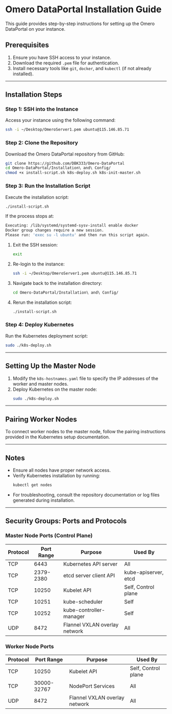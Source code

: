
# Omero DataPortal Installation Guide

This guide provides step-by-step instructions for setting up the Omero DataPortal on your instance.

## Prerequisites

1. Ensure you have SSH access to your instance.
2. Download the required `.pem` file for authentication.
3. Install necessary tools like `git`, `docker`, and `kubectl` (if not already installed).

---

## Installation Steps

### Step 1: SSH into the Instance

Access your instance using the following command:

```bash
ssh -i ~/Desktop/OmeroServer1.pem ubuntu@115.146.85.71
```

### Step 2: Clone the Repository

Download the Omero DataPortal repository from GitHub:

```bash
git clone https://github.com/DBK333/Omero-DataPortal
cd Omero-DataPortal/Installation\ and\ Config/
chmod +x install-script.sh k8s-deploy.sh k8s-init-master.sh
```

### Step 3: Run the Installation Script

Execute the installation script:

```bash
./install-script.sh
```

If the process stops at:

```bash
Executing: /lib/systemd/systemd-sysv-install enable docker
Docker group changes require a new session.
Please run: 'exec su -l ubuntu' and then run this script again.
```

1. Exit the SSH session:
   ```bash
   exit
   ```
2. Re-login to the instance:
   ```bash
   ssh -i ~/Desktop/OmeroServer1.pem ubuntu@115.146.85.71
   ```
3. Navigate back to the installation directory:
   ```bash
   cd Omero-DataPortal/Installation\ and\ Config/
   ```
4. Rerun the installation script:
   ```bash
   ./install-script.sh
   ```

### Step 4: Deploy Kubernetes

Run the Kubernetes deployment script:

```bash
sudo ./k8s-deploy.sh
```

---

## Setting Up the Master Node

1. Modify the `k8s-hostnames.yaml` file to specify the IP addresses of the worker and master nodes.
2. Deploy Kubernetes on the master node:
   ```bash
   sudo ./k8s-deploy.sh
   ```

---

## Pairing Worker Nodes

To connect worker nodes to the master node, follow the pairing instructions provided in the Kubernetes setup documentation.

---

## Notes

- Ensure all nodes have proper network access.
- Verify Kubernetes installation by running:
  ```bash
  kubectl get nodes
  ```
- For troubleshooting, consult the repository documentation or log files generated during installation.

---

## Security Groups: Ports and Protocols

### Master Node Ports (Control Plane)
| Protocol | Port Range   | Purpose                         | Used By                 |
|----------|--------------|---------------------------------|-------------------------|
| TCP      | 6443         | Kubernetes API server           | All                     |
| TCP      | 2379-2380    | etcd server client API          | kube-apiserver, etcd    |
| TCP      | 10250        | Kubelet API                     | Self, Control plane     |
| TCP      | 10251        | kube-scheduler                  | Self                    |
| TCP      | 10252        | kube-controller-manager         | Self                    |
| UDP      | 8472         | Flannel VXLAN overlay network   | All                     |

### Worker Node Ports
| Protocol | Port Range   | Purpose                         | Used By                 |
|----------|--------------|---------------------------------|-------------------------|
| TCP      | 10250        | Kubelet API                     | Self, Control plane     |
| TCP      | 30000-32767  | NodePort Services               | All                     |
| UDP      | 8472         | Flannel VXLAN overlay network   | All                     |
